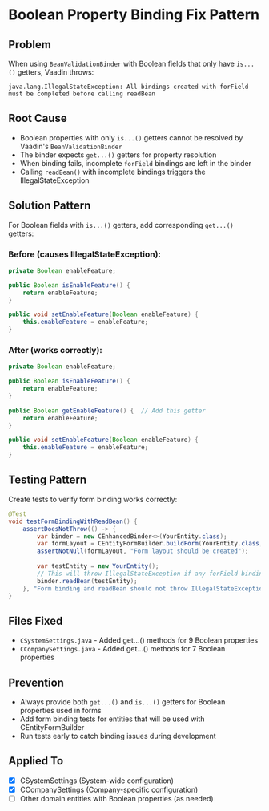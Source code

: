 # Boolean Property Binding Fix Pattern

## Problem
When using `BeanValidationBinder` with Boolean fields that only have `is...()` getters, Vaadin throws:
```
java.lang.IllegalStateException: All bindings created with forField must be completed before calling readBean
```

## Root Cause
- Boolean properties with only `is...()` getters cannot be resolved by Vaadin's `BeanValidationBinder`
- The binder expects `get...()` getters for property resolution
- When binding fails, incomplete `forField` bindings are left in the binder
- Calling `readBean()` with incomplete bindings triggers the IllegalStateException

## Solution Pattern
For Boolean fields with `is...()` getters, add corresponding `get...()` getters:

### Before (causes IllegalStateException):
```java
private Boolean enableFeature;

public Boolean isEnableFeature() {
    return enableFeature;
}

public void setEnableFeature(Boolean enableFeature) {
    this.enableFeature = enableFeature;
}
```

### After (works correctly):
```java
private Boolean enableFeature;

public Boolean isEnableFeature() {
    return enableFeature;
}

public Boolean getEnableFeature() {  // Add this getter
    return enableFeature;
}

public void setEnableFeature(Boolean enableFeature) {
    this.enableFeature = enableFeature;
}
```

## Testing Pattern
Create tests to verify form binding works correctly:

```java
@Test
void testFormBindingWithReadBean() {
    assertDoesNotThrow(() -> {
        var binder = new CEnhancedBinder<>(YourEntity.class);
        var formLayout = CEntityFormBuilder.buildForm(YourEntity.class, binder);
        assertNotNull(formLayout, "Form layout should be created");
        
        var testEntity = new YourEntity();
        // This will throw IllegalStateException if any forField binding is incomplete
        binder.readBean(testEntity);
    }, "Form binding and readBean should not throw IllegalStateException");
}
```

## Files Fixed
- `CSystemSettings.java` - Added get...() methods for 9 Boolean properties
- `CCompanySettings.java` - Added get...() methods for 7 Boolean properties

## Prevention
- Always provide both `get...()` and `is...()` getters for Boolean properties used in forms
- Add form binding tests for entities that will be used with CEntityFormBuilder
- Run tests early to catch binding issues during development

## Applied To
- [x] CSystemSettings (System-wide configuration)
- [x] CCompanySettings (Company-specific configuration) 
- [ ] Other domain entities with Boolean properties (as needed)
